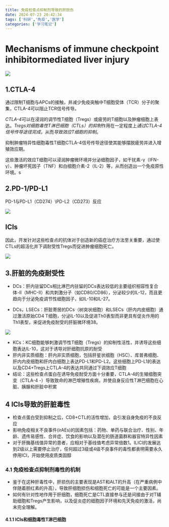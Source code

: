 ```yaml
---
title: 免疫检查点抑制剂导致的肝损伤
date: 2024-07-23 20:42:34
tags: ['科研','免疫','医学']
categories: ['学习笔记']
---
```

# Mechanisms of immune checkpoint inhibitormediated liver injury
![]("https://promise-thj.oss-cn-guangzhou.aliyuncs.com/%E5%A4%A7%E8%A5%BF%E4%BA%9A%E7%8E%96%E7%92%83%20FC/%E6%89%8B%E6%9C%BA%E5%A3%81%E7%BA%B8/photo_940_0560facc290f60d9.jpg")
## 1.CTLA-4

通过限制T细胞与APCs的接触，并减少免疫突触中T细胞受体（TCR）分子的聚集，CTLA-4可以阻止TCR信号传导。

*CTLA-4*可以在浸润的调节性T细胞（Tregs）或疲劳的T细胞以及肿瘤细胞上表达。*Tregs对细胞毒性T淋巴细胞（CTLs）的抑制*作用在一定程度上*通过CTLA-4信号传导途径完成*，从而*导致效应T细胞的抑制*。

抑制肿瘤特异性细胞毒性T细胞CTLA-4信号传导途径使其能够摆脱疲劳并进入增殖效应期。

这些激活的效应T细胞可以浸润肿瘤微环境并分泌细胞因子，如干扰素-γ（IFN-γ）、肿瘤坏死因子（TNF）和白细胞介素-2（IL-2）等，从而创造出一个免疫原性环境。s

## 2.PD-1/PD-L1

PD-1与PD-L1（CD274）\PD-L2（CD273）反应

![](https://cdn.jsdelivr.net/gh/Tan031105/Tan-Pichost@main/202404281038062.png)

## ICIs

因此，开发针对这些检查点的抗体对于创造新的癌症治疗方法至关重要，通过使CTLs的超活化并下调耐受性Tregs而促进肿瘤细胞死亡。

![](https://cdn.jsdelivr.net/gh/Tan031105/Tan-Pichost@main/202404281045897.png)

## 3.肝脏的免疫耐受性

* DCs：肝内驻留DCs相比淋巴内驻留的DCs表达较低的主要组织相容性复合体-II（MHC-II）和共刺激分子（如CD80/CD86），分泌较少的IL-12，而且更趋向于分泌免疫调节性细胞因子，如IL-10和IL-27。

* DCs，LSECs：肝脏寄居的DCs（树突状细胞）和LSECs（肝内内皮细胞）通过激活原始CD4  T细胞，分泌IL-10以及促进Th0表型而非更具有促炎作用的Th1表型，来促进免疫耐受的肝脏微环境38。

![](https://cdn.jsdelivr.net/gh/Tan031105/Tan-Pichost@main/202404281115223.png)

* KCs：KC细胞能够刺激调节性T细胞（Tregs）的抑制性活性，并诱导这些细胞表达IL-10，这对于诱导对肝细胞抗原的耐受
* 肝内非实质细胞：肝内非实质细胞，包括肝星状细胞（HSC）、库普弗细胞、肝内内皮细胞和肝内白细胞上表达PD-L1和PD-L2。这些细胞上PD-L1的表达以及CD4+Tregs上CTLA-4的表达共同通过下调效应T细胞
* 结论：这些检查点蛋白在诱导免疫耐受方面十分重要，CTLA-4的生殖细胞突变（CTLA-4 -）导致致命的淋巴增殖性疾病，并使自身反应性T淋巴细胞在心脏、胰腺和肝脏中积累



## 4 ICIs导致的肝脏毒性

* 检查点蛋白受到抑制之后，CD8+CTL的活性增加，会引发自身免疫的不良反应
* 影响免疫相关不良事件(irAEs)的因素包括：药物、单药与联合治疗、性别、年龄、遗传易感性、合并症、饮食的影响以及潜在的肠道菌群和器官特异性因素
* 对于肝酶基线值异常的患者，应相对于基线值考虑异常倍数1。ILICI的发展达到2级以上需要停止治疗，任何超过3级或4级不良事件的毒性都表明需要永久停用ICI，开始使用皮质类固醇

### 4.1 免疫检查点抑制剂毒性的机制

* 鉴于在这种肝毒性中，肝损伤的主要表现是AST和ALT的升高（在严重病例中伴随着胆红素的升高），导致肝细胞损伤和细胞死亡的可能是一个主要因素。
* 如何有针对性地作用于肝细胞，细胞死亡是CTL直接参与还是间接由于对T辅助细胞和Tregs产生影响，以及促炎症的细胞因子环境和先天免疫的激活，尚未完全理解。

#### 4.1.1 ICIs和细胞毒性T淋巴细胞

